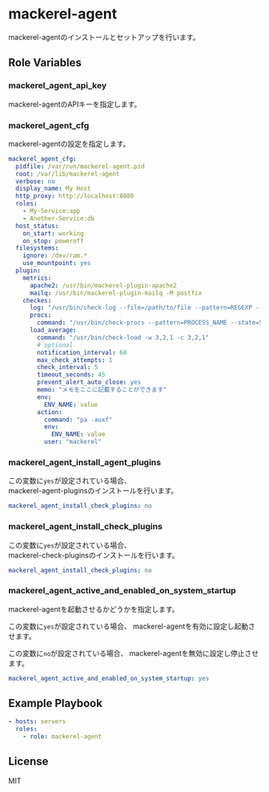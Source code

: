 mackerel-agent
=========

mackerel-agentのインストールとセットアップを行います。

Role Variables
--------------

### mackerel_agent_api_key

mackerel-agentのAPIキーを指定します。

### mackerel_agent_cfg

mackerel-agentの設定を指定します。

```yml
mackerel_agent_cfg:
  pidfile: /var/run/mackerel-agent.pid
  root: /var/lib/mackerel-agent
  verbose: no
  display_name: My Host
  http_proxy: http://localhost:8080
  roles:
    - My-Service:app
    - Another-Service:db
  host_status:
    on_start: working
    on_stop: poweroff
  filesystems:
    ignore: /dev/ram.*
    use_mountpoint: yes
  plugin:
    metrics:
      apache2: /usr/bin/mackerel-plugin-apache2
      mailq: /usr/bin/mackerel-plugin-mailq -M postfix
    checkes:
      log: "/usr/bin/check-log --file=/path/to/file --pattern=REGEXP --warning-over=N --critical-over=N"
      procs:
        command: "/usr/bin/check-procs --pattern=PROCESS_NAME --state=STATE --warning-under=N"
      load_average:
        command: "/usr/bin/check-load -w 3,2,1 -c 3,2,1"
        # optional
        notification_interval: 60
        max_check_attempts: 1
        check_interval: 5
        timeout_seconds: 45
        prevent_alert_auto_close: yes
        memo: "メモをここに記載することができます"
        env:
          ENV_NAME: value
        action:
          command: "pa -auxf"
          env:
            ENV_NAME: value
          user: "mackerel"
```

### mackerel_agent_install_agent_plugins

この変数に`yes`が設定されている場合、  
mackerel-agent-pluginsのインストールを行います。

```yml
mackerel_agent_install_check_plugins: no
```

### mackerel_agent_install_check_plugins

この変数に`yes`が設定されている場合、  
mackerel-check-pluginsのインストールを行います。

```yml
mackerel_agent_install_check_plugins: no
```

### mackerel_agent_active_and_enabled_on_system_startup

mackerel-agentを起動させるかどうかを指定します。

この変数に`yes`が設定されている場合、
mackerel-agentを有効に設定し起動させます。

この変数に`no`が設定されている場合、
mackerel-agentを無効に設定し停止させます。

```yml
mackerel_agent_active_and_enabled_on_system_startup: yes
```

Example Playbook
----------------

```yml
- hosts: servers
  roles:
    - role: mackerel-agent
```

License
-------

MIT
